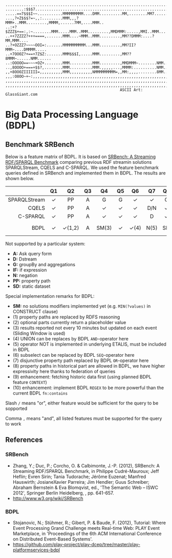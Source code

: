     ...........................................................................
    ........:$$$7..............................................................
    .....==7$$$I~~...........MMMMMMMMM....DMM..........MM,........MM7......MM..
    ...,?+Z$$$?=~,,:.........MMM,,,?MMM+..MMM.........,MMMM,......7MM,....MMM..
    ..:+?$ZZZ$+==:,:~........MMM.....MMM..MMM.........,MMDMMM:.....,MMI..MMM...
    ..++7ZZZZ?+++====,.......MMM....~MMM..MMM.........,MM??DMMM:....?MM,MMM....
    ..?+OZZZ7~~~~OOI=:.......MMMMMMMMMM...MMM.........,MM?II?MMM~....DMMMM.....
    ..+7OOOZ?+==+7Z$Z:.......MMM$$$I,.....MMM.........,MM??8MMM~......NMM......
    ..:OOOOO==~~~+OZ+........MMM..........MMM.........,MMDMMM~........NMM......
    ..,8OOOO+===+$$?,........MMM..........MMM.,,,,,...,MMMM:..........NMM......
    ,,+8OOOZIIIIII=,,,,,,,,,,MMM,,,,,,,,,,NMMMMMMMMM=,,MM:,,,,........8MM......
    ,,,:O8OO~+~:,,,,,,,,,,,,,,,,,,,,,,,,,,,,,,,,,,,,,,,,,,,,,,,,,,,,,,,,,,,,,,,
    ,,,,,,,,,,,,,,,,,,,,,,,,,,,,,,,,,,,,,,,,,,,,,,,,,,,,,,,,,,,,,,,,,,,,,,,,,,,
    ,,,,,,,,,,,,,,,,,,,,,,,,,,,,,,,,,,,,,,,,,,,,,,,,,,,,,,,,,,,,,,,,,,,,,,,,,,,
                                                      ASCII Art: GlassGiant.com

Big Data Processing Language (BDPL)
===================================

Benchmark SRBench
-----------------
Below is a feature matrix of BDPL. It is based on
[SRBench: A Streaming RDF/SPARQL Benchmark](http://www.w3.org/wiki/SRBench) comparing
previous RDF streamin solutions SPARQLStream, CQELS and C-SPARQL. We used the
feature benchmark queries defined in SRBench and implemented them in BDPL. The results
are shown below.


|				| Q1	| Q2	| Q3	| Q4	| Q5	| Q6	| Q7	| Q8	| Q9	| Q10	| Q11	| Q12	| Q13	| Q14	| Q15	| Q16	| Q17	|
| ---:			| :---:	| :---:	| :---:	| :---:	| :---:	| :---:	| :---:	| :---:	| :---:	| :---:	| :---:	| :---:	| :---:	| :---:	| :---:	| :---:	| :---:	|
|SPARQLStream	| ✓		| PP	| A		| G		| G		| ✓		| ✓		| G		| G,IF	| SD	| SD	| PP,SD	| PP,SD	| PP,SD	| PP,SD	| PP,SD	| PP,SD	|
|CQELS			| ✓		| PP	| A		| ✓		| ✓		| ✓		| D/N	| ✓		| IF	| ✓		| ✓		| PP	| PP	| PP	| PP	| PP	| PP	|
|C-SPARQL		| ✓		| PP	| A		| ✓		| ✓		| ✓		| D		| ✓		| IF	| ✓		| ✓		| PP	| PP	| PP	| PP	| PP	| PP	|
|BDPL			| ✓		| ✓(1,2)| A		| SM(3)	| ✓		| ✓(4)	| N(5)	| SM	| SM	| ✓		| ✓(6)	| PP,SM	| ✓(7,8)| ✓(9, 10)| ✓	| ✓		| ✓	(9)	|

Not supported by a particular system:
- **A:** Ask query form
- **D:** Dstream
- **G:** groupBy and aggregations
- **IF:** if expression
- **N:** negation
- **PP:** property path
- **SD:** static dataset

Special implementation remarks for BDPL:
- **SM:** no solutions modifiers implemented yet (e.g. `MIN(?values)` in CONSTRUCT clause)
- (1) property paths are replaced by RDFS reasoning
- (2) optional parts currently return a placeholder value
- (3) results reported not every 10 minutes but updated on each event (Sliding Window is used)
- (4) UNION can be replaces by BDPL `AND`-operator here
- (5) operator NOT is implemented in underlying ETALIS, must be included in BDPL
- (6) subselect can be replaced by BDPL `SEQ`-operator here
- (7) disjunctive property path replaced by BDPL `OR`-operator here
- (8) property paths in historical part are allowed in BDPL, we have higher expressivity here thanks to federation of queries
- (9) enhancement: fetching historic data first (using planned BDPL feature `CONTEXT`) 
- (10) enhancement: implement BDPL `REGEX` to be more powerful than the current BDPL `fn:contains`

Slash `/` means "or", either feature would be sufficient for the query to be sopported

Comma `,` means "and", all listed features must be supported for the query to work


References
----------
### SRBench
- Zhang, Y.; Duc, P.; Corcho, O. & Calbimonte, J.-P. (2012), SRBench: A Streaming RDF/SPARQL Benchmark, in Philippe Cudré-Mauroux; Jeff Heflin; Evren Sirin; Tania Tudorache; Jérôme Euzenat; Manfred Hauswirth; JosianeXavier Parreira; Jim Hendler; Guus Schreiber; Abraham Bernstein & Eva Blomqvist, ed., 'The Semantic Web – ISWC 2012', Springer Berlin Heidelberg, , pp. 641-657.
- http://www.w3.org/wiki/SRBench

### BDPL
- Stojanovic, N.; Stühmer, R.; Gibert, P. & Baude, F. (2012), Tutorial: Where Event Processing Grand Challenge meets Real-time Web: PLAY Event Marketplace, in 'Proceedings of the 6th ACM International Conference on Distributed Event-Based Systems'.
- https://github.com/play-project/play-dcep/tree/master/play-platformservices-bdpl
